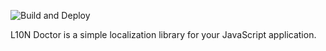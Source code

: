 ![Build and Deploy](https://github.com/sleepingevil/l10n-doctor/workflows/Build%20and%20Deploy/badge.svg)

L10N Doctor is a simple localization library for your JavaScript application.